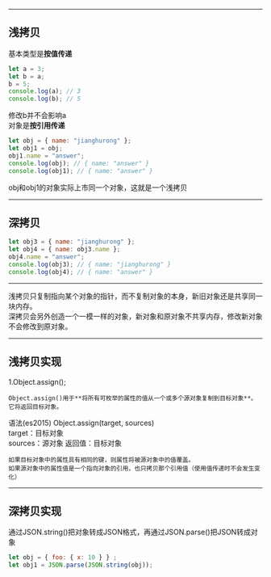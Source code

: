 
---
## 浅拷贝
基本类型是**按值传递**
```js
let a = 3;
let b = a;
b = 5;
console.log(a); // 3
console.log(b); // 5
```
修改b并不会影响a  
对象是**按引用传递**
```js
let obj = { name: "jianghurong" };
let obj1 = obj;
obj1.name = "answer";
console.log(obj); // { name: "answer" }
console.log(obj1); // { name: "answer" }
```
obj和obj1的对象实际上市同一个对象，这就是一个浅拷贝

---
## 深拷贝
```js
let obj3 = { name: "jianghurong" };
let obj4 = { name: obj3.name };
obj4.name = "answer";
console.log(obj3); // { name: "jianghurong" }
console.log(obj4); // { name: "answer" }
```

---
浅拷贝只复制指向某个对象的指针，而不复制对象的本身，新旧对象还是共享同一块内存。  
深拷贝会另外创造一个一模一样的对象，新对象和原对象不共享内存，修改新对象不会修改到原对象。

---
## 浅拷贝实现
1.Object.assign();  
```
Object.assign()用于**将所有可枚举的属性的值从一个或多个源对象复制到目标对象**。它将返回目标对象。
```
语法(es2015)
Object.assign(target, sources)  
target：目标对象  
sources：源对象
返回值：目标对象
```
如果目标对象中的属性具有相同的键，则属性将被源对象中的值覆盖。
如果源对象中的属性值是一个指向对象的引用，也只拷贝那个引用值（使用值传递时不会发生变化）
```

---
## 深拷贝实现
通过JSON.string()把对象转成JSON格式，再通过JSON.parse()把JSON转成对象  
```js
let obj = { foo: { x: 10 } } ;
let obj1 = JSON.parse(JSON.string(obj));
```    